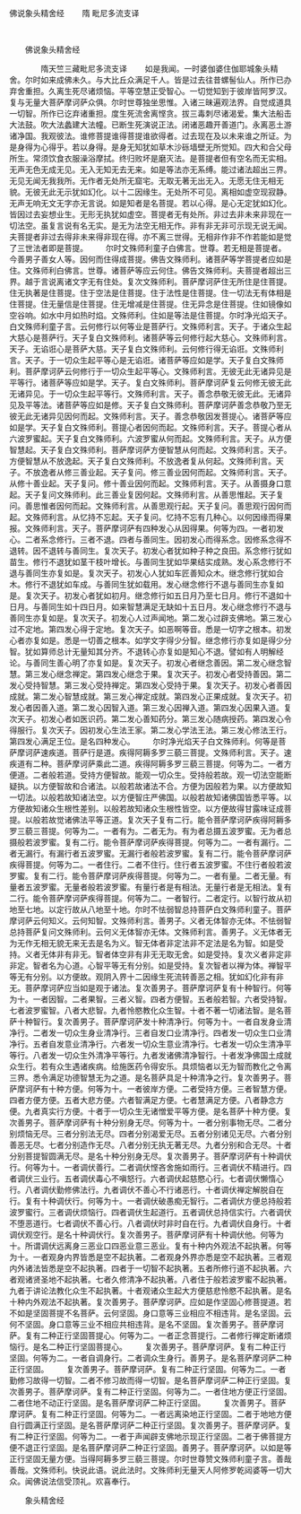   佛说象头精舍经
                        　　隋 毗尼多流支译

                        
        　      


　　佛说象头精舍经

　　　　隋天竺三藏毗尼多流支译
　　如是我闻。一时婆伽婆住伽耶城象头精舍。尔时如来成佛未久。与大比丘众满足千人。皆是过去往昔螺髻仙人。所作已办弃舍重担。久离生死尽诸烦恼。平等空慧正受智心。一切觉知到于彼岸皆阿罗汉。复与无量大菩萨摩诃萨众俱。尔时世尊独坐思惟。入诸三昧遍观法界。自觉成道具一切智。所作已讫弃诸重担。度生死流舍离悭贪。拔三毒刺尽诸渴爱。集大法船击大法鼓。吹大法蠡建大法幢。已断生死演说正法。闭诸恶趣开善道门。永离恶土游诸净国。我观彼法。谁修菩提谁得菩提谁欲得者。过去现在及以未来谁之所证。为是身得为心得乎。若以身得。是身无知犹如草木沙砾墙壁无所觉知。四大和合父母所生。常须饮食衣服澡浴摩拭。终归败坏是磨灭法。是菩提者但有空名而无实相。无声无色无成无见。无入无知无去无来。如是等法亦无系缚。能过诸法超出三界。无见无闻无我我所。无作者无处所无窟宅。无取无著无出无入。无愿无住无相无貌。无彼无此无示犹如幻化。以十二因缘生。无处所不可见。离相如虚空现寂静。无声无响无文无字亦无言说。如是知者是名菩提。若以心得。是心无定犹如幻化。皆因过去妄想业生。无形无执犹如虚空。菩提者无有处所。非过去非未来非现在一切法空。虽复言说有名无实。是无为法空无相无作。非有非无非可示现无说无闻。夫菩提者非过去得非未来得非现在得。亦不离三世得。无相非作非不作若能如是觉了三世法者即是菩提。
　　尔时文殊师利童子白佛言。世尊。若无相是菩提者。今善男子善女人等。因何而住得成菩提。佛告文殊师利。诸菩萨等学菩提者应如是住。文殊师利白佛言。世尊。诸菩萨等应云何住。佛告文殊师利。夫菩提者超出三界。越于言说离诸文字无有住处。复次文殊师利。菩萨摩诃萨住无所住是住菩提。住无执著是住菩提。住于空法是住菩提。住于法性是住菩提。住一切法无有体相是住菩提。住无量信是住菩提。住无增减是住菩提。住无异念是住菩提。住如镜像如空谷响。如水中月如热时焰。文殊师利。住如是等法是住菩提。尔时净光焰天子。白文殊师利童子言。云何修行以何等业是菩萨行。文殊师利言。天子。于诸众生起大慈心是菩萨行。天子复白文殊师利。诸菩萨等云何修行起大慈心。文殊师利言。天子。无谄诳心是菩萨大慈。天子复白文殊师利。云何修行得无谄诳。文殊师利言。天子。于一切众生起平等心是无谄诳。诸菩萨等应如是学。天子复白文殊师利。菩萨摩诃萨云何修行于一切众生起平等心。文殊师利言。无彼无此无诸异见是平等行。诸菩萨等应如是学。天子。复白文殊师利。菩萨摩诃萨复云何修无彼无此无诸异见。于一切众生起平等行。文殊师利言。天子。善念恭敬无彼无此。无诸异见及平等法。诸菩萨等应如是修。天子复白文殊师利。菩萨摩诃萨善念恭敬乃至无彼无此无诸异见因何而起。文殊师利言。天子。善念恭敬因发菩提心。诸菩萨等应如是学。天子复白文殊师利。菩提心者因何而起。文殊师利言。天子。菩提心者从六波罗蜜起。天子复白文殊师利。六波罗蜜从何而起。文殊师利言。天子。从方便智慧起。天子复白文殊师利。菩萨摩诃萨方便智慧从何而起。文殊师利言。天子。方便智慧从不放逸起。天子复白文殊师利。不放逸者复从何起。文殊师利言。天子。不放逸者从修三善业起。天子复问。修三善业因何而起。文殊师利言。天子。从修十善业起。天子复问。修十善业因何而起。文殊师利言。天子。从善摄身口意起。天子复问文殊师利。此三善业复因何起。文殊师利言。从善思惟起。天子复问。善思惟者因何而起。文殊师利言。从善思观行起。天子复问。善思观行因何而起。文殊师利言。从忆持不忘起。天子复问。忆持不忘有几种心。以何因缘而得果报。文殊师利言。天子。菩萨摩诃萨有四种发心从因得果。何等为四。一者初发心。二者系念修行。三者不退。四者与善同生。因初发心而得系念。因修系念得不退转。因不退转与善同生。复次天子。初发心者犹如种子种之良田。系念修行犹如苗生。修行不退犹如茎干枝叶增长。与善同生犹如华果结实成熟。发心系念修行不退与善同生亦复如是。复次天子。初发心人犹如车匠善知众木。继念修行犹如合木。修行不退犹如车成。与善同生犹如载用。发心继念修行不退与善同生亦复如是。复次天子。初发心者犹如初月。继念修行如五日月乃至七日月。修行不退如十日月。与善同生如十四日月。如来智慧满足无缺如十五日月。发心继念修行不退与善同生亦复如是。复次天子。初发心人过声闻地。第二发心过辟支佛地。第三发心过不定地。第四发心得于定地。复次天子。如恶啊等音。悉是一切字之根本。初发心者亦复如是。悉是一切善之根本。如学文字得少分智。继念修行亦复如是得少分智。犹如算师总计无量知其分齐。不退转心亦复如是知心不退。譬如有人明解经论。与善同生善心明了亦复如是。复次天子。初发心者继念善因。第二发心继念智慧。第三发心继念禅定。第四发心继念于果。复次天子。初发心者受持善因。第二发心受持智慧。第三发心受持禅定。第四发心受持于果。复次天子。初发心者善因成就。第二发心智慧成就。第三发心禅定成就。第四发心正果成就。复次天子。初发心者因善入道。第二发心因智入道。第三发心因禅入道。第四发心因果入道。复次天子。初发心者如医识药。第二发心善知药分。第三发心随病授药。第四发心令得服行。复次天子。因初发心生法王家。第二发心学法王法。第三发心修法王行。第四发心满足王位。是名四种发心。
　　尔时净光焰天子白文殊师利。何等是菩萨摩诃萨速疾道。菩萨行是道。疾得阿耨多罗三藐三菩提。文殊师利言。天子。速疾道有二种。菩萨摩诃萨乘此二道。疾得阿耨多罗三藐三菩提。何等为二。一者方便道。二者般若道。受持方便智故。能观一切众生。受持般若故。观一切法空能断疑执。以方便智故和合诸法。以般若故诸法不合。方便为因般若为果。以方便故知一切法。以般若故知诸法空。以方便智庄严佛国。以般若故知诸佛国皆悉平等。以方便故知诸众生根性差别。以般若故知诸众生根性皆空。以方便故得甘露味证成菩提。以般若故觉诸佛法平等正道。复次天子复有二行。能令菩萨摩诃萨疾得阿耨多罗三藐三菩提。何等为二。一者有为。二者无为。有为者总摄五波罗蜜。无为者总摄般若波罗蜜。复有二行。能令菩萨摩诃萨疾得菩提。何等为二。一者有漏行。二者无漏行。有漏行者五波罗蜜。无漏行者般若波罗蜜。复有二行。能令菩萨摩诃萨疾得菩提。何等为二。一者住行。二者不住行。住行者五波罗蜜。不住行者般若波罗蜜。复有二行。能令菩萨摩诃萨疾得菩提。何等为二。一者有量。二者无量。有量者五波罗蜜。无量者般若波罗蜜。有量行者是有相法。无量行者是无相法。复有二行。能令菩萨摩诃萨疾得菩提。何等为二。一者智行。二者定行。以智行故从初地至七地。以定行故从八地至十地。尔时不怯弱智总持菩萨白文殊师利童子。菩萨摩诃萨云何知义。云何知智。文殊师利言。善男子。义者无体智亦无体。不怯弱智总持菩萨复问文殊师利。云何义无体智亦无体。文殊师利言。善男子。义无体者无为无作无相无貌无来无去是名为义。智无体者非定法非不定法是名为智。如是受持。义者无体非有非无。智者体空非有非无无取无舍。如是受持。复次义者非定非非定。智者名为心道。心智平等无有分别。如是受持。复次智者以禅为体。禅智平等无有分别。以方便故。观阴入界十二因缘生死流转善恶之相。犹如幻化非有非无。菩萨摩诃萨应当如是观于诸法。复次善男子。菩萨摩诃萨复有十种智行。何等为十。一者因智。二者果智。三者义智。四者方便智。五者般若智。六者受持智。七者波罗蜜智。八者大悲智。九者怜愍教化众生智。十者不著一切诸法智。是名菩萨十种智行。复次善男子。菩萨摩诃萨发十种清净行。何等为十。一者自发身业清净行。二者发一切众生身业清净行。三者自发口业清净行。四者发一切众生口业清净行。五者自发意业清净行。六者发一切众生意业清净行。七者发一切众生清净平等行。八者发一切众生外清净平等行。九者发诸佛清净智行。十者发净佛国土成就众生行。若有众生遇诸疾病。给施医药令得安乐。具烦恼者以无为智而教化之令离三界。悉令满足功德智慧无为之道。是名菩萨具足十种清净之行。复次善男子。菩萨摩诃萨有十种方便。何等为十。一者彼岸方便。二者受持方便。三者智慧方便。四者方便方便。五者大悲方便。六者智满足方便。七者慧满足方便。八者静念方便。九者真实行方便。十者于一切众生无诸憎爱平等方便。是名菩萨十种方便。复次善男子。菩萨摩诃萨有十种分别身无尽。何等为十。一者分别事物无尽。二者分别烦恼无尽。三者分别法无尽。四者分别渴爱无尽。五者分别诸见无尽。六者分别善恶无尽。七者分别造作无尽。八者分别无执无著无尽。九者分别和合无尽。十者分别菩提智圆满无尽。是名十种分别身无尽。复次善男子。菩萨摩诃萨有十种调伏行。何等为十。一者调伏善行。二者调伏悭吝舍施如雨行。三者调伏不精进行。四者调伏三业行。五者调伏毒心不嗔怒行。六者调伏起慈愍心行。七者调伏懒惰心行。八者调伏勤修佛法行。九者调伏不善心不行诸恶行。十者调伏禅定解脱自在行。复有十种调伏行。何等为十。一者调伏破愚痴无智行。二者调伏方便总持般若波罗蜜行。三者调伏烦恼行。四者调伏生起道行。五者调伏总持信实行。六者调伏不堕恶道行。七者调伏不善心行。八者调伏时非时自在行。九者调伏自身行。十者调伏观空行。是名十种调伏行。复次善男子。菩萨摩诃萨有十种调伏他。何等为十。所谓调伏远离身三恶业口四恶业意三恶业。复有十种内外观法不起执著。何等为十。一者观身内界皆悉是空不起执著。二者观身外界亦悉是空不起执著。三者观内外诸法皆悉是空不起执著。四者于一切智不起执著。五者所修行道不起执著。六者观诸贤圣地不起执著。七者久修清净不起执著。八者住于般若波罗蜜不起执著。九者于讲论法教化众生不起执著。十者观诸众生起大方便慈悲怜愍不起执著。是名十种内外观法不起执著。复次善男子。菩萨摩诃萨。应如是作坚固心修菩提道。若不如是坚固菩提不名菩萨。云何坚固。身口意等三业相应不相违背。是名坚固。云何不坚固。身口意等三业不相应共相违背。是名不坚固。复次善男子。菩萨摩诃萨。复有二种正行坚固菩提心。何等为二。一者正念菩提行。二者修行禅定断诸烦恼行。是名二种正行坚固菩提心。
　　复次善男子。菩萨摩诃萨。复有二种正行坚固。何等为二。一者自调身行。二者调众生身行。善男子。是名菩萨摩诃萨二种正行坚固。
　　复次善男子。菩萨摩诃萨。复有二种正行坚固。何等为二。一者勤修习故得一切智。二者不修习故而得一切智。是名菩萨摩诃萨二种正行坚固。复次善男子。菩萨摩诃萨。复有二种正行坚固。何等为二。一者住地方便正行坚固。二者住地不动正行坚固。是名菩萨摩诃萨二种正行坚固。
　　复次善男子。菩萨摩诃萨。复有二种正行坚固。何等为二。一者远离染地正行坚固。二者于地地方便自行圆满正行坚固。是名菩萨摩诃萨二种正行坚固。复次善男子。菩萨摩诃萨。复有二种正行坚固。何等为二。一者于声闻辟支佛地示现正行坚固。二者于佛菩提方便不退正行坚固。是名菩萨摩诃萨二种正行坚固。善男子。菩萨摩诃萨。以如是等正行坚固无量方便。当得阿耨多罗三藐三菩提。尔时世尊赞文殊师利童子言。善哉善哉。文殊师利。快说此语。说此法时。文殊师利无量天人阿修罗乾闼婆等一切大众。闻佛说法信受顶礼。欢喜奉行。

　　象头精舍经


